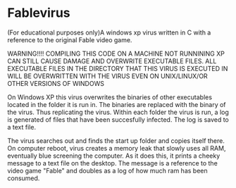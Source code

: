 # Fablevirus
(For educational purposes only)A windows xp virus written in C with a reference to the original Fable video game.


WARNING!!!! COMPILING THIS CODE ON A MACHINE NOT RUNNINING XP CAN STILL CAUSE DAMAGE AND OVERWRITE EXECUTABLE FILES.
ALL EXECUTABLE FILES IN THE DIRECTORY THAT THIS VIRUS IS EXECUTED IN WILL BE OVERWRITTEN WITH THE VIRUS EVEN ON UNIX/LINUX/OR OTHER VERSIONS OF WINDOWS

On Windows XP this virus overwrites the binaries of other executables located in the folder it is run in. The binaries are replaced with the binary of the virus. Thus replicating the virus. Within each folder the virus is run, a log is generated of files that have been succesfully infected. The log is saved to a text file.


The virus searches out and finds the start up folder and copies itself there. On computer reboot, virus creates a memory leak that slowly uses all RAM, 
eventually blue screening the computer. As it does this, it prints a cheeky message to a text file on the desktop. The message is a reference to the video game "Fable" and doubles as a log of how much ram has been consumed.





